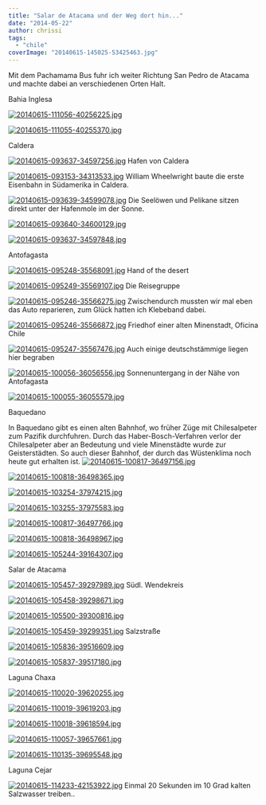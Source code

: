 ```yaml
---
title: "Salar de Atacama und der Weg dort hin..."
date: "2014-05-22"
author: chrissi
tags: 
  - "chile"
coverImage: "20140615-145025-53425463.jpg"
---
```


Mit dem Pachamama Bus fuhr ich weiter Richtung San Pedro de Atacama und machte dabei an verschiedenen Orten Halt.

Bahia Inglesa

[![20140615-111056-40256225.jpg](images/20140615-111056-40256225.jpg)](https://hafenstrand.wordpress.com/wp-content/uploads/2014/06/20140615-111056-40256225.jpg)

[![20140615-111055-40255370.jpg](images/20140615-111055-40255370.jpg)](https://hafenstrand.wordpress.com/wp-content/uploads/2014/06/20140615-111055-40255370.jpg)

Caldera

[![20140615-093637-34597256.jpg](images/20140615-093637-34597256.jpg)](https://hafenstrand.wordpress.com/wp-content/uploads/2014/06/20140615-093637-34597256.jpg) Hafen von Caldera

[![20140615-093153-34313533.jpg](images/20140615-093153-34313533.jpg)](https://hafenstrand.wordpress.com/wp-content/uploads/2014/06/20140615-093153-34313533.jpg) William Wheelwright baute die erste Eisenbahn in Südamerika in Caldera.

[![20140615-093639-34599078.jpg](images/20140615-093639-34599078.jpg)](https://hafenstrand.wordpress.com/wp-content/uploads/2014/06/20140615-093639-34599078.jpg) Die Seelöwen und Pelikane sitzen direkt unter der Hafenmole im der Sonne.

[![20140615-093640-34600129.jpg](images/20140615-093640-34600129.jpg)](https://hafenstrand.wordpress.com/wp-content/uploads/2014/06/20140615-093640-34600129.jpg)

[![20140615-093637-34597848.jpg](images/20140615-093637-34597848.jpg)](https://hafenstrand.wordpress.com/wp-content/uploads/2014/06/20140615-093637-34597848.jpg)

Antofagasta

[![20140615-095248-35568091.jpg](images/20140615-095248-35568091.jpg)](https://hafenstrand.wordpress.com/wp-content/uploads/2014/06/20140615-095248-35568091.jpg) Hand of the desert

[![20140615-095249-35569107.jpg](images/20140615-095249-35569107.jpg)](https://hafenstrand.wordpress.com/wp-content/uploads/2014/06/20140615-095249-35569107.jpg) Die Reisegruppe

[![20140615-095246-35566275.jpg](images/20140615-095246-35566275.jpg)](https://hafenstrand.wordpress.com/wp-content/uploads/2014/06/20140615-095246-35566275.jpg) Zwischendurch mussten wir mal eben das Auto reparieren, zum Glück hatten ich Klebeband dabei.

[![20140615-095246-35566872.jpg](images/20140615-095246-35566872.jpg)](https://hafenstrand.wordpress.com/wp-content/uploads/2014/06/20140615-095246-35566872.jpg) Friedhof einer alten Minenstadt, Oficina Chile

[![20140615-095247-35567476.jpg](images/20140615-095247-35567476.jpg)](https://hafenstrand.wordpress.com/wp-content/uploads/2014/06/20140615-095247-35567476.jpg) Auch einige deutschstämmige liegen hier begraben

[![20140615-100056-36056556.jpg](images/20140615-100056-36056556.jpg)](https://hafenstrand.wordpress.com/wp-content/uploads/2014/06/20140615-100056-36056556.jpg) Sonnenuntergang in der Nähe von Antofagasta

[![20140615-100055-36055579.jpg](images/20140615-100055-36055579.jpg)](https://hafenstrand.wordpress.com/wp-content/uploads/2014/06/20140615-100055-36055579.jpg)

Baquedano

In Baquedano gibt es einen alten Bahnhof, wo früher Züge mit Chilesalpeter zum Pazifik durchfuhren. Durch das Haber-Bosch-Verfahren verlor der Chilesalpeter aber an Bedeutung und viele Minenstädte wurde zur Geisterstädten. So auch dieser Bahnhof, der durch das Wüstenklima noch heute gut erhalten ist. [![20140615-100817-36497156.jpg](images/20140615-100817-36497156.jpg)](https://hafenstrand.wordpress.com/wp-content/uploads/2014/06/20140615-100817-36497156.jpg)

[![20140615-100818-36498365.jpg](images/20140615-100818-36498365.jpg)](https://hafenstrand.wordpress.com/wp-content/uploads/2014/06/20140615-100818-36498365.jpg)

[![20140615-103254-37974215.jpg](images/20140615-103254-37974215.jpg)](https://hafenstrand.wordpress.com/wp-content/uploads/2014/06/20140615-103254-37974215.jpg)

[![20140615-103255-37975583.jpg](images/20140615-103255-37975583.jpg)](https://hafenstrand.wordpress.com/wp-content/uploads/2014/06/20140615-103255-37975583.jpg)

[![20140615-100817-36497766.jpg](images/20140615-100817-36497766.jpg)](https://hafenstrand.wordpress.com/wp-content/uploads/2014/06/20140615-100817-36497766.jpg)

[![20140615-100818-36498967.jpg](images/20140615-100818-36498967.jpg)](https://hafenstrand.wordpress.com/wp-content/uploads/2014/06/20140615-100818-36498967.jpg)

[![20140615-105244-39164307.jpg](images/20140615-105244-39164307.jpg)](https://hafenstrand.wordpress.com/wp-content/uploads/2014/06/20140615-105244-39164307.jpg)

Salar de Atacama

[![20140615-105457-39297989.jpg](images/20140615-105457-39297989.jpg)](https://hafenstrand.wordpress.com/wp-content/uploads/2014/06/20140615-105457-39297989.jpg) Südl. Wendekreis

[![20140615-105458-39298671.jpg](images/20140615-105458-39298671.jpg)](https://hafenstrand.wordpress.com/wp-content/uploads/2014/06/20140615-105458-39298671.jpg)

[![20140615-105500-39300816.jpg](images/20140615-105500-39300816.jpg)](https://hafenstrand.wordpress.com/wp-content/uploads/2014/06/20140615-105500-39300816.jpg)

[![20140615-105459-39299351.jpg](images/20140615-105459-39299351.jpg)](https://hafenstrand.wordpress.com/wp-content/uploads/2014/06/20140615-105459-39299351.jpg) Salzstraße

[![20140615-105836-39516609.jpg](images/20140615-105836-39516609.jpg)](https://hafenstrand.wordpress.com/wp-content/uploads/2014/06/20140615-105836-39516609.jpg)

[![20140615-105837-39517180.jpg](images/20140615-105837-39517180.jpg)](https://hafenstrand.wordpress.com/wp-content/uploads/2014/06/20140615-105837-39517180.jpg)

Laguna Chaxa

[![20140615-110020-39620255.jpg](images/20140615-110020-39620255.jpg)](https://hafenstrand.wordpress.com/wp-content/uploads/2014/06/20140615-110020-39620255.jpg)

[![20140615-110019-39619203.jpg](images/20140615-110019-39619203.jpg)](https://hafenstrand.wordpress.com/wp-content/uploads/2014/06/20140615-110019-39619203.jpg)

[![20140615-110018-39618594.jpg](images/20140615-110018-39618594.jpg)](https://hafenstrand.wordpress.com/wp-content/uploads/2014/06/20140615-110018-39618594.jpg)

[![20140615-110057-39657661.jpg](images/20140615-110057-39657661.jpg)](https://hafenstrand.wordpress.com/wp-content/uploads/2014/06/20140615-110057-39657661.jpg)

[![20140615-110135-39695548.jpg](images/20140615-110135-39695548.jpg)](https://hafenstrand.wordpress.com/wp-content/uploads/2014/06/20140615-110135-39695548.jpg)

Laguna Cejar

[![20140615-114233-42153922.jpg](images/20140615-114233-42153922.jpg)](https://hafenstrand.wordpress.com/wp-content/uploads/2014/06/20140615-114233-42153922.jpg) Einmal 20 Sekunden im 10 Grad kalten Salzwasser treiben..
